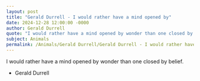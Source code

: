```yaml
---
layout: post
title: "Gerald Durrell - I would rather have a mind opened by"
date: 2024-12-28 12:00:00 -0000
author: Gerald Durrell
quote: "I would rather have a mind opened by wonder than one closed by belief."
subject: Animals
permalink: /Animals/Gerald Durrell/Gerald Durrell - I would rather have a mind opened by
---
```


I would rather have a mind opened by wonder than one closed by belief.

- Gerald Durrell
